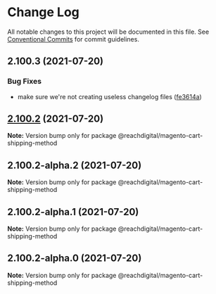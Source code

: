 # Change Log

All notable changes to this project will be documented in this file.
See [Conventional Commits](https://conventionalcommits.org) for commit guidelines.

## 2.100.3 (2021-07-20)


### Bug Fixes

* make sure we're not creating useless changelog files ([fe3614a](https://github.com/ho-nl/m2-pwa/commit/fe3614a8480c7f1c68d673da2bb84805112a6643))





## [2.100.2](https://github.com/ho-nl/m2-pwa/compare/@reachdigital/magento-cart-shipping-method@2.100.2-alpha.2...@reachdigital/magento-cart-shipping-method@2.100.2) (2021-07-20)

**Note:** Version bump only for package @reachdigital/magento-cart-shipping-method





## 2.100.2-alpha.2 (2021-07-20)

**Note:** Version bump only for package @reachdigital/magento-cart-shipping-method





## 2.100.2-alpha.1 (2021-07-20)

**Note:** Version bump only for package @reachdigital/magento-cart-shipping-method





## 2.100.2-alpha.0 (2021-07-20)

**Note:** Version bump only for package @reachdigital/magento-cart-shipping-method

